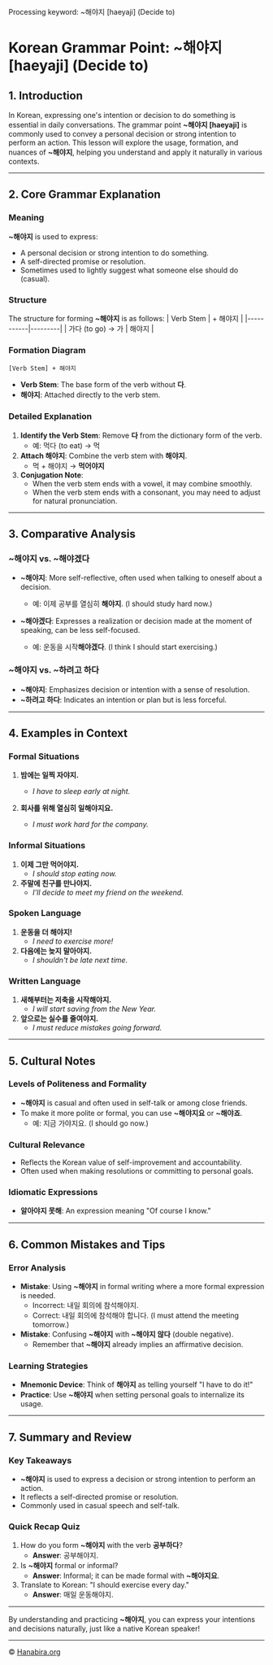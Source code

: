 Processing keyword: ~해야지 [haeyaji] (Decide to)
# Korean Grammar Point: ~해야지 [haeyaji] (Decide to)

## 1. Introduction
In Korean, expressing one's intention or decision to do something is essential in daily conversations. The grammar point **~해야지 [haeyaji]** is commonly used to convey a personal decision or strong intention to perform an action. This lesson will explore the usage, formation, and nuances of **~해야지**, helping you understand and apply it naturally in various contexts.

---
## 2. Core Grammar Explanation
### Meaning
**~해야지** is used to express:
- A personal decision or strong intention to do something.
- A self-directed promise or resolution.
- Sometimes used to lightly suggest what someone else should do (casual).
### Structure
The structure for forming **~해야지** is as follows:
| Verb Stem | + 해야지 |
|-----------|---------|
| 가다 (to go) → 가 | 해야지 |
### Formation Diagram
```
[Verb Stem] + 해야지
```
- **Verb Stem**: The base form of the verb without **다**.
- **해야지**: Attached directly to the verb stem.
### Detailed Explanation
1. **Identify the Verb Stem**: Remove **다** from the dictionary form of the verb.
   - 예: 먹다 (to eat) → 먹
2. **Attach 해야지**: Combine the verb stem with **해야지**.
   - 먹 + 해야지 → **먹어야지**
3. **Conjugation Note**:
   - When the verb stem ends with a vowel, it may combine smoothly.
   - When the verb stem ends with a consonant, you may need to adjust for natural pronunciation.
---
## 3. Comparative Analysis
### ~해야지 vs. ~해야겠다
- **~해야지**: More self-reflective, often used when talking to oneself about a decision.
  
  - 예: 이제 공부를 열심히 **해야지**. (I should study hard now.)
- **~해야겠다**: Expresses a realization or decision made at the moment of speaking, can be less self-focused.
  - 예: 운동을 시작**해야겠다**. (I think I should start exercising.)
### ~해야지 vs. ~하려고 하다
- **~해야지**: Emphasizes decision or intention with a sense of resolution.
- **~하려고 하다**: Indicates an intention or plan but is less forceful.
---
## 4. Examples in Context
### Formal Situations
1. **밤에는 일찍 자야지.**
   - *I have to sleep early at night.*
   
2. **회사를 위해 열심히 일해야지요.**
   - *I must work hard for the company.*
### Informal Situations
1. **이제 그만 먹어야지.**
   - *I should stop eating now.*
2. **주말에 친구를 만나야지.**
   - *I'll decide to meet my friend on the weekend.*
### Spoken Language
1. **운동을 더 해야지!**
   - *I need to exercise more!*
2. **다음에는 늦지 말아야지.**
   - *I shouldn't be late next time.*
### Written Language
1. **새해부터는 저축을 시작해야지.**
   - *I will start saving from the New Year.*
2. **앞으로는 실수를 줄여야지.**
   - *I must reduce mistakes going forward.*
---
## 5. Cultural Notes
### Levels of Politeness and Formality
- **~해야지** is casual and often used in self-talk or among close friends.
- To make it more polite or formal, you can use **~해야지요** or **~해야죠**.
  - 예: 지금 가야지요. (I should go now.)
### Cultural Relevance
- Reflects the Korean value of self-improvement and accountability.
- Often used when making resolutions or committing to personal goals.
### Idiomatic Expressions
- **알아야지 못해**: An expression meaning "Of course I know."
---
## 6. Common Mistakes and Tips
### Error Analysis
- **Mistake**: Using **~해야지** in formal writing where a more formal expression is needed.
  - Incorrect: 내일 회의에 참석해야지.
  - Correct: 내일 회의에 참석해야 합니다. (I must attend the meeting tomorrow.)
- **Mistake**: Confusing **~해야지** with **~해야지 않다** (double negative).
  - Remember that **~해야지** already implies an affirmative decision.
### Learning Strategies
- **Mnemonic Device**: Think of **해야지** as telling yourself "I have to do it!"
- **Practice**: Use **~해야지** when setting personal goals to internalize its usage.
---
## 7. Summary and Review
### Key Takeaways
- **~해야지** is used to express a decision or strong intention to perform an action.
- It reflects a self-directed promise or resolution.
- Commonly used in casual speech and self-talk.
### Quick Recap Quiz
1. How do you form **~해야지** with the verb **공부하다**?
   - **Answer**: 공부해야지.
2. Is **~해야지** formal or informal?
   - **Answer**: Informal; it can be made formal with **~해야지요**.
3. Translate to Korean: "I should exercise every day."
   - **Answer**: 매일 운동해야지.
---
By understanding and practicing **~해야지**, you can express your intentions and decisions naturally, just like a native Korean speaker!

---
© [Hanabira.org](https://hanabira.org)
